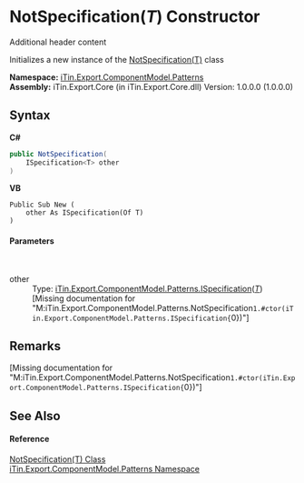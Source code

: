 # NotSpecification(*T*) Constructor 
Additional header content 

Initializes a new instance of the <a href="T_iTin_Export_ComponentModel_Patterns_NotSpecification_1">NotSpecification(T)</a> class

**Namespace:**&nbsp;<a href="N_iTin_Export_ComponentModel_Patterns">iTin.Export.ComponentModel.Patterns</a><br />**Assembly:**&nbsp;iTin.Export.Core (in iTin.Export.Core.dll) Version: 1.0.0.0 (1.0.0.0)

## Syntax

**C#**<br />
``` C#
public NotSpecification(
	ISpecification<T> other
)
```

**VB**<br />
``` VB
Public Sub New ( 
	other As ISpecification(Of T)
)
```


#### Parameters
&nbsp;<dl><dt>other</dt><dd>Type: <a href="T_iTin_Export_ComponentModel_Patterns_ISpecification_1">iTin.Export.ComponentModel.Patterns.ISpecification</a>(<a href="T_iTin_Export_ComponentModel_Patterns_NotSpecification_1">*T*</a>)<br />\[Missing <param name="other"/> documentation for "M:iTin.Export.ComponentModel.Patterns.NotSpecification`1.#ctor(iTin.Export.ComponentModel.Patterns.ISpecification{`0})"\]</dd></dl>

## Remarks
\[Missing <remarks> documentation for "M:iTin.Export.ComponentModel.Patterns.NotSpecification`1.#ctor(iTin.Export.ComponentModel.Patterns.ISpecification{`0})"\]

## See Also


#### Reference
<a href="T_iTin_Export_ComponentModel_Patterns_NotSpecification_1">NotSpecification(T) Class</a><br /><a href="N_iTin_Export_ComponentModel_Patterns">iTin.Export.ComponentModel.Patterns Namespace</a><br />